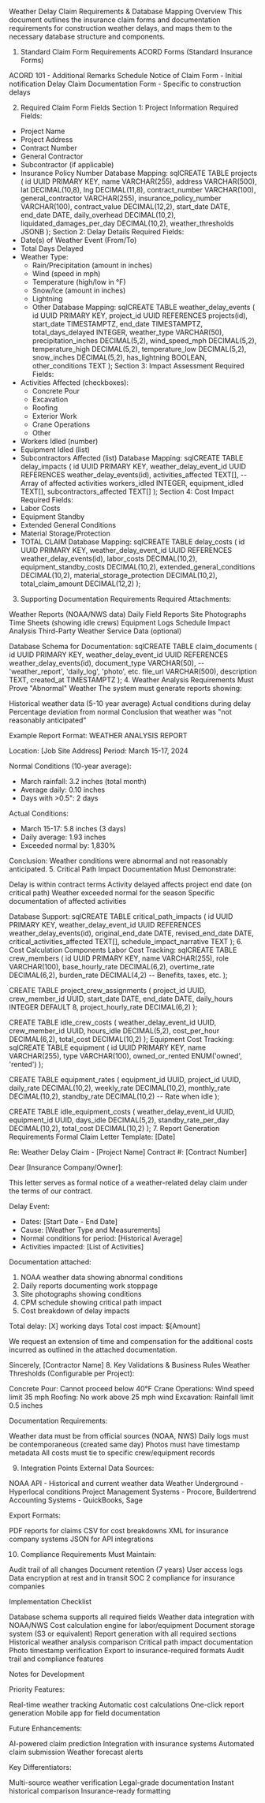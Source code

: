 Weather Delay Claim Requirements & Database Mapping
Overview
This document outlines the insurance claim forms and documentation requirements for construction weather delays, and maps them to the necessary database structure and components.
1. Standard Claim Form Requirements
ACORD Forms (Standard Insurance Forms)

ACORD 101 - Additional Remarks Schedule
Notice of Claim Form - Initial notification
Delay Claim Documentation Form - Specific to construction delays

2. Required Claim Form Fields
Section 1: Project Information
Required Fields:
- Project Name
- Project Address
- Contract Number
- General Contractor
- Subcontractor (if applicable)
- Insurance Policy Number
Database Mapping:
sqlCREATE TABLE projects (
  id UUID PRIMARY KEY,
  name VARCHAR(255),
  address VARCHAR(500),
  lat DECIMAL(10,8),
  lng DECIMAL(11,8),
  contract_number VARCHAR(100),
  general_contractor VARCHAR(255),
  insurance_policy_number VARCHAR(100),
  contract_value DECIMAL(12,2),
  start_date DATE,
  end_date DATE,
  daily_overhead DECIMAL(10,2),
  liquidated_damages_per_day DECIMAL(10,2),
  weather_thresholds JSONB
);
Section 2: Delay Details
Required Fields:
- Date(s) of Weather Event (From/To)
- Total Days Delayed
- Weather Type:
  - Rain/Precipitation (amount in inches)
  - Wind (speed in mph)
  - Temperature (high/low in °F)
  - Snow/Ice (amount in inches)
  - Lightning
  - Other
Database Mapping:
sqlCREATE TABLE weather_delay_events (
  id UUID PRIMARY KEY,
  project_id UUID REFERENCES projects(id),
  start_date TIMESTAMPTZ,
  end_date TIMESTAMPTZ,
  total_days_delayed INTEGER,
  weather_type VARCHAR(50),
  precipitation_inches DECIMAL(5,2),
  wind_speed_mph DECIMAL(5,2),
  temperature_high DECIMAL(5,2),
  temperature_low DECIMAL(5,2),
  snow_inches DECIMAL(5,2),
  has_lightning BOOLEAN,
  other_conditions TEXT
);
Section 3: Impact Assessment
Required Fields:
- Activities Affected (checkboxes):
  - Concrete Pour
  - Excavation
  - Roofing
  - Exterior Work
  - Crane Operations
  - Other
- Workers Idled (number)
- Equipment Idled (list)
- Subcontractors Affected (list)
Database Mapping:
sqlCREATE TABLE delay_impacts (
  id UUID PRIMARY KEY,
  weather_delay_event_id UUID REFERENCES weather_delay_events(id),
  activities_affected TEXT[], -- Array of affected activities
  workers_idled INTEGER,
  equipment_idled TEXT[],
  subcontractors_affected TEXT[]
);
Section 4: Cost Impact
Required Fields:
- Labor Costs
- Equipment Standby
- Extended General Conditions
- Material Storage/Protection
- TOTAL CLAIM
Database Mapping:
sqlCREATE TABLE delay_costs (
  id UUID PRIMARY KEY,
  weather_delay_event_id UUID REFERENCES weather_delay_events(id),
  labor_costs DECIMAL(10,2),
  equipment_standby_costs DECIMAL(10,2),
  extended_general_conditions DECIMAL(10,2),
  material_storage_protection DECIMAL(10,2),
  total_claim_amount DECIMAL(12,2)
);
3. Supporting Documentation Requirements
Required Attachments:

Weather Reports (NOAA/NWS data)
Daily Field Reports
Site Photographs
Time Sheets (showing idle crews)
Equipment Logs
Schedule Impact Analysis
Third-Party Weather Service Data (optional)

Database Schema for Documentation:
sqlCREATE TABLE claim_documents (
  id UUID PRIMARY KEY,
  weather_delay_event_id UUID REFERENCES weather_delay_events(id),
  document_type VARCHAR(50), -- 'weather_report', 'daily_log', 'photo', etc.
  file_url VARCHAR(500),
  description TEXT,
  created_at TIMESTAMPTZ
);
4. Weather Analysis Requirements
Must Prove "Abnormal" Weather
The system must generate reports showing:

Historical weather data (5-10 year average)
Actual conditions during delay
Percentage deviation from normal
Conclusion that weather was "not reasonably anticipated"

Example Report Format:
WEATHER ANALYSIS REPORT

Location: [Job Site Address]
Period: March 15-17, 2024

Normal Conditions (10-year average):
- March rainfall: 3.2 inches (total month)
- Average daily: 0.10 inches
- Days with >0.5": 2 days

Actual Conditions:
- March 15-17: 5.8 inches (3 days)
- Daily average: 1.93 inches
- Exceeded normal by: 1,830%

Conclusion: Weather conditions were abnormal
and not reasonably anticipated.
5. Critical Path Impact Documentation
Must Demonstrate:

Delay is within contract terms
Activity delayed affects project end date (on critical path)
Weather exceeded normal for the season
Specific documentation of affected activities

Database Support:
sqlCREATE TABLE critical_path_impacts (
  id UUID PRIMARY KEY,
  weather_delay_event_id UUID REFERENCES weather_delay_events(id),
  original_end_date DATE,
  revised_end_date DATE,
  critical_activities_affected TEXT[],
  schedule_impact_narrative TEXT
);
6. Cost Calculation Components
Labor Cost Tracking:
sqlCREATE TABLE crew_members (
  id UUID PRIMARY KEY,
  name VARCHAR(255),
  role VARCHAR(100),
  base_hourly_rate DECIMAL(6,2),
  overtime_rate DECIMAL(6,2),
  burden_rate DECIMAL(4,2) -- Benefits, taxes, etc.
);

CREATE TABLE project_crew_assignments (
  project_id UUID,
  crew_member_id UUID,
  start_date DATE,
  end_date DATE,
  daily_hours INTEGER DEFAULT 8,
  project_hourly_rate DECIMAL(6,2)
);

CREATE TABLE idle_crew_costs (
  weather_delay_event_id UUID,
  crew_member_id UUID,
  hours_idle DECIMAL(5,2),
  cost_per_hour DECIMAL(6,2),
  total_cost DECIMAL(10,2)
);
Equipment Cost Tracking:
sqlCREATE TABLE equipment (
  id UUID PRIMARY KEY,
  name VARCHAR(255),
  type VARCHAR(100),
  owned_or_rented ENUM('owned', 'rented')
);

CREATE TABLE equipment_rates (
  equipment_id UUID,
  project_id UUID,
  daily_rate DECIMAL(10,2),
  weekly_rate DECIMAL(10,2),
  monthly_rate DECIMAL(10,2),
  standby_rate DECIMAL(10,2) -- Rate when idle
);

CREATE TABLE idle_equipment_costs (
  weather_delay_event_id UUID,
  equipment_id UUID,
  days_idle DECIMAL(5,2),
  standby_rate_per_day DECIMAL(10,2),
  total_cost DECIMAL(10,2)
);
7. Report Generation Requirements
Formal Claim Letter Template:
[Date]

Re: Weather Delay Claim - [Project Name]
Contract #: [Contract Number]

Dear [Insurance Company/Owner]:

This letter serves as formal notice of a weather-related delay claim under the terms of our contract.

Delay Event:
- Dates: [Start Date - End Date]
- Cause: [Weather Type and Measurements]
- Normal conditions for period: [Historical Average]
- Activities impacted: [List of Activities]

Documentation attached:
1. NOAA weather data showing abnormal conditions
2. Daily reports documenting work stoppage
3. Site photographs showing conditions
4. CPM schedule showing critical path impact
5. Cost breakdown of delay impacts

Total delay: [X] working days
Total cost impact: $[Amount]

We request an extension of time and compensation for the additional costs incurred as outlined in the attached documentation.

Sincerely,
[Contractor Name]
8. Key Validations & Business Rules
Weather Thresholds (Configurable per Project):

Concrete Pour: Cannot proceed below 40°F
Crane Operations: Wind speed limit 35 mph
Roofing: No work above 25 mph wind
Excavation: Rainfall limit 0.5 inches

Documentation Requirements:

Weather data must be from official sources (NOAA, NWS)
Daily logs must be contemporaneous (created same day)
Photos must have timestamp metadata
All costs must tie to specific crew/equipment records

9. Integration Points
External Data Sources:

NOAA API - Historical and current weather data
Weather Underground - Hyperlocal conditions
Project Management Systems - Procore, Buildertrend
Accounting Systems - QuickBooks, Sage

Export Formats:

PDF reports for claims
CSV for cost breakdowns
XML for insurance company systems
JSON for API integrations

10. Compliance Requirements
Must Maintain:

Audit trail of all changes
Document retention (7 years)
User access logs
Data encryption at rest and in transit
SOC 2 compliance for insurance companies

Implementation Checklist

 Database schema supports all required fields
 Weather data integration with NOAA/NWS
 Cost calculation engine for labor/equipment
 Document storage system (S3 or equivalent)
 Report generation with all required sections
 Historical weather analysis comparison
 Critical path impact documentation
 Photo timestamp verification
 Export to insurance-required formats
 Audit trail and compliance features

Notes for Development

Priority Features:

Real-time weather tracking
Automatic cost calculations
One-click report generation
Mobile app for field documentation


Future Enhancements:

AI-powered claim prediction
Integration with insurance systems
Automated claim submission
Weather forecast alerts


Key Differentiators:

Multi-source weather verification
Legal-grade documentation
Instant historical comparison
Insurance-ready formatting


